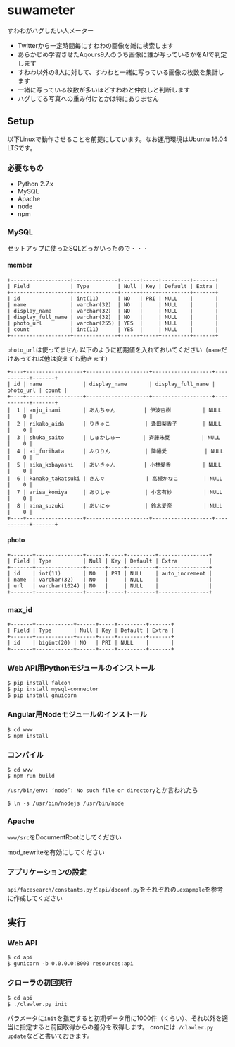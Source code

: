 # suwameter
すわわがハグしたい人メーター

 - Twitterから一定時間毎にすわわの画像を雑に検索します
 - あらかじめ学習させたAqours9人のうち画像に誰が写っているかをAIで判定します
 - すわわ以外の8人に対して、すわわと一緒に写っている画像の枚数を集計します
 - 一緒に写っている枚数が多いほどすわわと仲良しと判断します
 - ハグしてる写真への重み付けとかは特にありません
 
## Setup

以下Linuxで動作させることを前提にしています。なお運用環境はUbuntu 16.04 LTSです。

### 必要なもの

 - Python 2.7.x
 - MySQL
 - Apache
 - node
 - npm

### MySQL
 
セットアップに使ったSQLどっかいったので・・・
 
#### member
 
```
+-------------------+--------------+------+-----+---------+-------+
| Field             | Type         | Null | Key | Default | Extra |
+-------------------+--------------+------+-----+---------+-------+
| id                | int(11)      | NO   | PRI | NULL    |       |
| name              | varchar(32)  | NO   |     | NULL    |       |
| display_name      | varchar(32)  | NO   |     | NULL    |       |
| display_full_name | varchar(32)  | NO   |     | NULL    |       |
| photo_url         | varchar(255) | YES  |     | NULL    |       |
| count             | int(11)      | YES  |     | NULL    |       |
+-------------------+--------------+------+-----+---------+-------+
```

`photo_url`は使ってません
以下のように初期値を入れておいてください（`name`だけあってれば他は変えても動きます）

```
+----+------------------+--------------------+-------------------+-----------+-------+
| id | name             | display_name       | display_full_name | photo_url | count |
+----+------------------+--------------------+-------------------+-----------+-------+
|  1 | anju_inami       | あんちゃん         | 伊波杏樹          | NULL      |    0 |
|  2 | rikako_aida      | りきゃこ           | 逢田梨香子        | NULL      |    0 |
|  3 | shuka_saito      | しゅかしゅー       | 斉藤朱夏          | NULL      |    0 |
|  4 | ai_furihata      | ふりりん           | 降幡愛            | NULL      |    0 |
|  5 | aika_kobayashi   | あいきゃん         | 小林愛香          | NULL      |    0 |
|  6 | kanako_takatsuki | きんぐ             | 高槻かなこ        | NULL      |    0 |
|  7 | arisa_komiya     | ありしゃ           | 小宮有紗          | NULL      |    0 |
|  8 | aina_suzuki      | あいにゃ           | 鈴木愛奈          | NULL      |    0 |
+----+------------------+--------------------+-------------------+-----------+-------+
```

#### photo

```
+-------+---------------+------+-----+---------+----------------+
| Field | Type          | Null | Key | Default | Extra          |
+-------+---------------+------+-----+---------+----------------+
| id    | int(11)       | NO   | PRI | NULL    | auto_increment |
| name  | varchar(32)   | NO   |     | NULL    |                |
| url   | varchar(1024) | NO   |     | NULL    |                |
+-------+---------------+------+-----+---------+----------------+
 ```
 
### max_id
 
```
+-------+------------+------+-----+---------+-------+
| Field | Type       | Null | Key | Default | Extra |
+-------+------------+------+-----+---------+-------+
| id    | bigint(20) | NO   | PRI | NULL    |       |
+-------+------------+------+-----+---------+-------+
```
 
### Web API用Pythonモジュールのインストール
 
```
$ pip install falcon
$ pip install mysql-connector
$ pip install gnuicorn
```

### Angular用Nodeモジュールのインストール

```
$ cd www
$ npm install
```

### コンパイル

```
$ cd www
$ npm run build
```

`/usr/bin/env: ‘node’: No such file or directory`とか言われたら

```
$ ln -s /usr/bin/nodejs /usr/bin/node
```
 
### Apache

`www/src`をDocumentRootにしてください

mod_rewriteを有効にしてください

### アプリケーションの設定

`api/facesearch/constants.py`と`api/dbconf.py`をそれぞれの`.exapmple`を参考に作成してください
## 実行

### Web API

```
$ cd api
$ gunicorn -b 0.0.0.0:8000 resources:api
```

### クローラの初回実行

```
$ cd api
$ ./clawler.py init
```

パラメータに`init`を指定すると初期データ用に1000件（くらい）、それ以外を適当に指定すると前回取得からの差分を取得します。
cronには`./clawler.py update`などと書いておきます。
